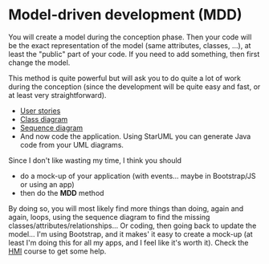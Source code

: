 # Model-driven development (MDD)

You will create a model during the conception phase. Then your code will be the exact representation of the model (same attributes, classes, ...), at least the "public" part of your code. If you need to add something, then first change the model.

This method is quite powerful but will ask you to do quite a lot of work during the conception (since the development will be quite easy and fast, or at least very straightforward).

* [User stories](mdd/user-stories.md)
* [Class diagram](mdd/class.md)
* [Sequence diagram](mdd/seq.md)
* And now code the application. Using StarUML you can generate Java code from your UML diagrams.

Since I don't like wasting my time, I think you should

* do a mock-up of your application (with events... maybe in Bootstrap/JS or using an app)
* then do the **MDD** method

By doing so, you will most likely find more things than doing, again and again, loops, using the sequence diagram to find the missing classes/attributes/relationships... Or coding, then going back to update the model... I'm using Bootstrap, and it makes' it easy to create a mock-up (at least I'm doing this for all my apps, and I feel like it's worth it). Check the [HMI](../../../_it/project/hmi/index.md) course to get some help.